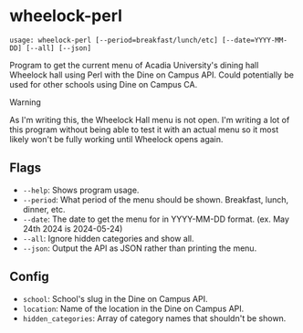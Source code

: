 # wheelock-perl

`usage: wheelock-perl [--period=breakfast/lunch/etc] [--date=YYYY-MM-DD] [--all] [--json]`

Program to get the current menu of Acadia University's dining hall Wheelock hall using Perl with the Dine on Campus API. Could potentially be used for other schools using Dine on Campus CA.

>[!WARNING]
>As I'm writing this, the Wheelock Hall menu is not open. I'm writing a lot of this program without being able to test it with an actual menu so it most likely won't be fully working until Wheelock opens again.

## Flags

- `--help`: Shows program usage.
- `--period`: What period of the menu should be shown. Breakfast, lunch, dinner, etc.
- `--date`: The date to get the menu for in YYYY-MM-DD format. (ex. May 24th 2024 is 2024-05-24)
- `--all`: Ignore hidden categories and show all.
- `--json`: Output the API as JSON rather than printing the menu.

## Config

- `school`: School's slug in the Dine on Campus API.
- `location`: Name of the location in the Dine on Campus API.
- `hidden_categories`: Array of category names that shouldn't be shown.
